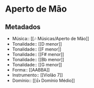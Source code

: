 # Aperto de Mão

## Metadados

- Música:: [[🎶 Músicas/Aperto de Mão]]
- Tonalidade:: [[D menor]]
- Tonalidade:: [[F menor]]
- Tonalidade:: [[F# menor]]
- Tonalidade:: [[Bb menor]]
- Tonalidade:: [[G menor]]
- Forma:: [[AABBA]]
- Instrumento:: [[Violão 7]]
- Domínio:: [[👍 Domínio Médio]]
